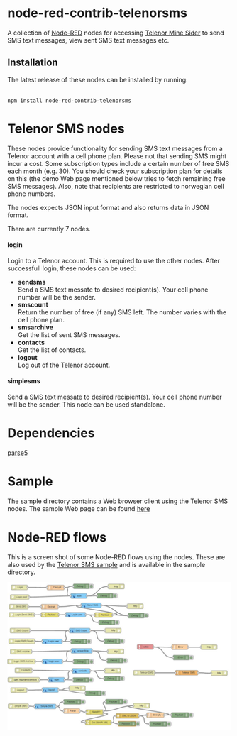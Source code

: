 <html><body>
<h1>node-red-contrib-telenorsms</h1>

A collection of <a target="_blank" href="http://nodered.org/">Node-RED</a> nodes for accessing
<a target="_blank" href="https://www.telenor.no/privat/minesider/logginnfelles.cms?skin=telenor">Telenor Mine Sider</a>
to send SMS text messages, view sent SMS text messages etc.

<h2>Installation</h2>

<p>
The latest release of these nodes can be installed by running:
</p>

<pre><code>
npm install node-red-contrib-telenorsms
</code></pre>

<h1>Telenor SMS nodes</h1>
<p>
These nodes provide functionality for sending SMS text messages from a Telenor account with a cell phone plan.
Please not that sending SMS might incur a cost. Some subscription types include a certain number of free SMS
each month (e.g. 30). You should check your subscription plan for details on this (the demo Web page mentioned below
tries to fetch remaining free SMS messages).
Also, note that recipients are restricted to norwegian cell phone numbers.
</p>

<p>
The nodes expects JSON input format and also returns data in JSON format.
</p>

There are currently 7 nodes.

<h4>login</h4>
Login to a Telenor account. This is required to use the other nodes.
After successfull login, these nodes can be used:

<ul>
<li><strong>sendsms</strong></li>
Send a SMS text messate to desired recipient(s). Your cell phone number will be the sender.

<li><strong>smscount</strong></li>
Return the number of free (if any) SMS left. The number varies with the cell phone plan.

<li><strong>smsarchive</strong></li>
Get the list of sent SMS messages.

<li><strong>contacts</strong></li>
Get the list of contacts.

<li><strong>logout</strong></li>
Log out of the Telenor account.
</ul>

<h4>simplesms</h4>
Send a SMS text messate to desired recipient(s). Your cell phone number will be the sender.
This node can be used standalone.

<h1>Dependencies</h1>
<a target="_blank" href="https://www.npmjs.com/package/parse5">parse5</a>

<h1>Sample</h1>
The sample directory contains a Web browser client using the Telenor SMS nodes.
The sample Web page can be found <a target="_blank" href="http://noderedjo2.mybluemix.net/telenorsms/">here</a>

<h1>Node-RED flows</h1>
<p>
This is a screen shot of some Node-RED flows using the nodes. These are also used by the
<a target="_blank" href="http://noderedjo2.mybluemix.net/telenorsms/">Telenor SMS sample</a>
and is available in the sample directory.
</p>

<img src="telenorsms-flows.jpg" align="left">

</body></html>

